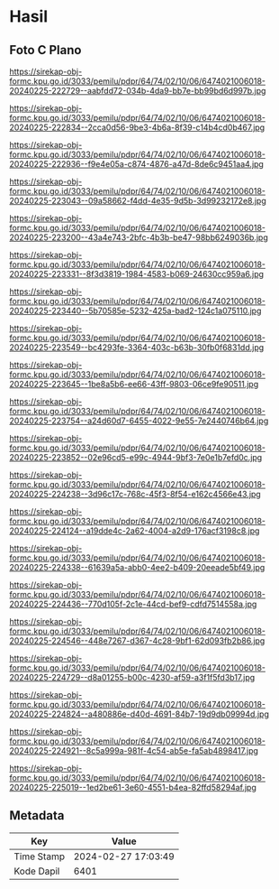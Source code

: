 # Hasil

## Foto C Plano

https://sirekap-obj-formc.kpu.go.id/3033/pemilu/pdpr/64/74/02/10/06/6474021006018-20240225-222729--aabfdd72-034b-4da9-bb7e-bb99bd6d997b.jpg

https://sirekap-obj-formc.kpu.go.id/3033/pemilu/pdpr/64/74/02/10/06/6474021006018-20240225-222834--2cca0d56-9be3-4b6a-8f39-c14b4cd0b467.jpg

https://sirekap-obj-formc.kpu.go.id/3033/pemilu/pdpr/64/74/02/10/06/6474021006018-20240225-222936--f9e4e05a-c874-4876-a47d-8de6c9451aa4.jpg

https://sirekap-obj-formc.kpu.go.id/3033/pemilu/pdpr/64/74/02/10/06/6474021006018-20240225-223043--09a58662-f4dd-4e35-9d5b-3d99232172e8.jpg

https://sirekap-obj-formc.kpu.go.id/3033/pemilu/pdpr/64/74/02/10/06/6474021006018-20240225-223200--43a4e743-2bfc-4b3b-be47-98bb6249036b.jpg

https://sirekap-obj-formc.kpu.go.id/3033/pemilu/pdpr/64/74/02/10/06/6474021006018-20240225-223331--8f3d3819-1984-4583-b069-24630cc959a6.jpg

https://sirekap-obj-formc.kpu.go.id/3033/pemilu/pdpr/64/74/02/10/06/6474021006018-20240225-223440--5b70585e-5232-425a-bad2-124c1a075110.jpg

https://sirekap-obj-formc.kpu.go.id/3033/pemilu/pdpr/64/74/02/10/06/6474021006018-20240225-223549--bc4293fe-3364-403c-b63b-30fb0f6831dd.jpg

https://sirekap-obj-formc.kpu.go.id/3033/pemilu/pdpr/64/74/02/10/06/6474021006018-20240225-223645--1be8a5b6-ee66-43ff-9803-06ce9fe90511.jpg

https://sirekap-obj-formc.kpu.go.id/3033/pemilu/pdpr/64/74/02/10/06/6474021006018-20240225-223754--a24d60d7-6455-4022-9e55-7e2440746b64.jpg

https://sirekap-obj-formc.kpu.go.id/3033/pemilu/pdpr/64/74/02/10/06/6474021006018-20240225-223852--02e96cd5-e99c-4944-9bf3-7e0e1b7efd0c.jpg

https://sirekap-obj-formc.kpu.go.id/3033/pemilu/pdpr/64/74/02/10/06/6474021006018-20240225-224238--3d96c17c-768c-45f3-8f54-e162c4566e43.jpg

https://sirekap-obj-formc.kpu.go.id/3033/pemilu/pdpr/64/74/02/10/06/6474021006018-20240225-224124--a19dde4c-2a62-4004-a2d9-176acf3198c8.jpg

https://sirekap-obj-formc.kpu.go.id/3033/pemilu/pdpr/64/74/02/10/06/6474021006018-20240225-224338--61639a5a-abb0-4ee2-b409-20eeade5bf49.jpg

https://sirekap-obj-formc.kpu.go.id/3033/pemilu/pdpr/64/74/02/10/06/6474021006018-20240225-224436--770d105f-2c1e-44cd-bef9-cdfd7514558a.jpg

https://sirekap-obj-formc.kpu.go.id/3033/pemilu/pdpr/64/74/02/10/06/6474021006018-20240225-224546--448e7267-d367-4c28-9bf1-62d093fb2b86.jpg

https://sirekap-obj-formc.kpu.go.id/3033/pemilu/pdpr/64/74/02/10/06/6474021006018-20240225-224729--d8a01255-b00c-4230-af59-a3f1f5fd3b17.jpg

https://sirekap-obj-formc.kpu.go.id/3033/pemilu/pdpr/64/74/02/10/06/6474021006018-20240225-224824--a480886e-d40d-4691-84b7-19d9db09994d.jpg

https://sirekap-obj-formc.kpu.go.id/3033/pemilu/pdpr/64/74/02/10/06/6474021006018-20240225-224921--8c5a999a-981f-4c54-ab5e-fa5ab4898417.jpg

https://sirekap-obj-formc.kpu.go.id/3033/pemilu/pdpr/64/74/02/10/06/6474021006018-20240225-225019--1ed2be61-3e60-4551-b4ea-82ffd58294af.jpg


## Metadata

| Key        | Value               |
| ---------- | ------------------- |
| Time Stamp | 2024-02-27 17:03:49 |
| Kode Dapil | 6401                |



